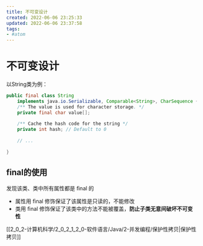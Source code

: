 ```yaml
---
title: 不可变设计
created: 2022-06-06 23:25:33
updated: 2022-06-06 23:37:58
tags: 
- #atom
---
```

# 不可变设计

以String类为例：

```java
public final class String
    implements java.io.Serializable, Comparable<String>, CharSequence {
    /** The value is used for character storage. */
    private final char value[];
 
    /** Cache the hash code for the string */
    private int hash; // Default to 0
    
    // ...
    
}
```

## final的使用

发现该类、类中所有属性都是 ﬁnal 的
- 属性用 ﬁnal 修饰保证了该属性是只读的，不能修改
- 类用 ﬁnal 修饰保证了该类中的方法不能被覆盖，**防止子类无意间破坏不可变性**

[[2_0_2-计算机科学/2_0_2_1_2_0-软件语言/Java/2-并发编程/保护性拷贝|保护性拷贝]]